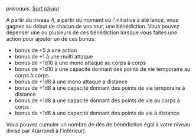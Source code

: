 *prérequis: [Sort (divin)](../../2.%20Classes/2.%20Talents/1.%20Talent%20de%20base/Sorts.md#Sort%20(divin))*

A partir du niveau 4, a partir du moment où l'initiative à été lancé, vous gagnez au début de chacun de vos tour, une bénédiction. 
Vous pouvez dépenser une ou plusieurs de ces bénédiction lorsque vous  faites une action pour ajouter un de ces bonus:
- bonus de +5 à une action
- bonus de +1 à une multi attaque
- bonus de +1d10 à une mono attaque au corps à corps
- bonus de +1d10 à une capacité donnant des points de vie temporaire au corps à corps
- bonus de +1d8 à une mono attaque a distance
- bonus de +1d8 à une capacité donnant des points de vie temporaire à distance
- bonus de +1d8 à une capacité donnant des points de vie au corps à corps
- bonus de +1d6 à une capacité donnant des points de vie  à distance

Vous pouvez cumuler un nombre de dés de bénédiction égal à votre niveau divisé par 4(arrondi à l'inférieur).